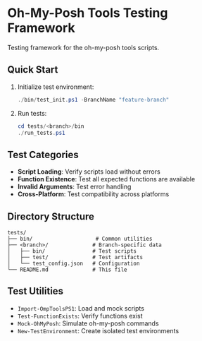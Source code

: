 # Oh-My-Posh Tools Testing Framework

Testing framework for the oh-my-posh tools scripts.

## Quick Start

1. Initialize test environment:
   ```powershell
   ./bin/test_init.ps1 -BranchName "feature-branch"
   ```

2. Run tests:
   ```powershell
   cd tests/<branch>/bin
   ./run_tests.ps1
   ```

## Test Categories

- **Script Loading**: Verify scripts load without errors
- **Function Existence**: Test all expected functions are available
- **Invalid Arguments**: Test error handling
- **Cross-Platform**: Test compatibility across platforms

## Directory Structure

```
tests/
├── bin/                    # Common utilities
├── <branch>/              # Branch-specific data
│   ├── bin/               # Test scripts
│   ├── test/              # Test artifacts
│   └── test_config.json   # Configuration
└── README.md              # This file
```

## Test Utilities

- `Import-OmpToolsPS1`: Load and mock scripts
- `Test-FunctionExists`: Verify functions exist
- `Mock-OhMyPosh`: Simulate oh-my-posh commands
- `New-TestEnvironment`: Create isolated test environments 